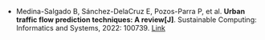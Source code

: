 * Medina-Salgado B, Sánchez-DelaCruz E, Pozos-Parra P, et al. <b>Urban traffic flow prediction techniques: A review[J]</b>. Sustainable Computing: Informatics and Systems, 2022: 100739. [Link](https://www.sciencedirect.com/science/article/pii/S2210537922000725)
